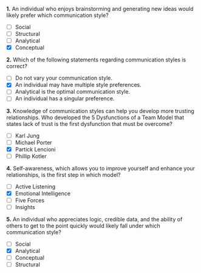 **1.** An individual who enjoys brainstorming and generating new ideas would likely prefer which communication style?
- [ ] Social
- [ ] Structural
- [ ] Analytical
- [x] Conceptual

**2.** Which of the following statements regarding communication styles is correct?
- [ ] Do not vary your communication style.
- [x] An individual may have multiple style preferences.
- [ ] Analytical is the optimal communication style.
- [ ] An individual has a singular preference.

**3.** Knowledge of communication styles can help you develop more trusting relationships. Who developed the 5 Dysfunctions of a Team Model that states lack of trust is the first dysfunction that must be overcome?
- [ ] Karl Jung
- [ ] Michael Porter
- [x] Partick Lencioni
- [ ] Phillip Kotler

**4.** Self-awareness, which allows you to improve yourself and enhance your relationships, is the first step in which model?
- [ ] Active Listening
- [x] Emotional Intelligence
- [ ] Five Forces
- [ ] Insights

**5.** An individual who appreciates logic, credible data, and the ability of others to get to the point quickly would likely fall under which communication style?
- [ ] Social
- [x] Analytical
- [ ] Conceptual
- [ ] Structural
